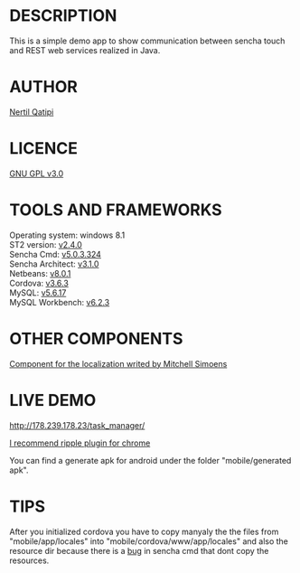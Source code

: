 DESCRIPTION
============
This is a simple demo app to show communication between sencha touch and REST web services realized in Java.

AUTHOR
======    
[Nertil Qatipi](https://www.linkedin.com/in/nertilqatipi)

LICENCE
=======    
[GNU GPL v3.0](http://www.gnu.org/copyleft/gpl.html)    

TOOLS AND FRAMEWORKS
====================

Operating system: windows 8.1    
ST2 version: [v2.4.0](http://www.sencha.com/products/touch/)    
Sencha Cmd: [v5.0.3.324](http://www.sencha.com/products/sencha-cmd/)    
Sencha Architect: [v3.1.0](http://www.sencha.com/products/architect/)    
Netbeans: [v8.0.1](https://netbeans.org/)    
Cordova: [v3.6.3](http://cordova.apache.org/)    
MySQL: [v5.6.17](http://dev.mysql.com/downloads/windows/installer/)    
MySQL Workbench: [v6.2.3](http://www.mysql.it/products/workbench/)    

OTHER COMPONENTS
=================
[Component for the localization writed by Mitchell Simoens](https://github.com/mitchellsimoens/Ux.locale.Manager)    

LIVE DEMO
=========
http://178.239.178.23/task_manager/

[I recommend ripple plugin for chrome](https://chrome.google.com/webstore/detail/ripple-emulator-beta/geelfhphabnejjhdalkjhgipohgpdnoc)     

You can find a generate apk for android under the folder "mobile/generated apk".

TIPS
====

After you initialized cordova you have to copy manyaly the the files from "mobile/app/locales" into "mobile/cordova/www/app/locales" and also the resource dir because there is a [bug](http://www.sencha.com/forum/showthread.php?294230) in sencha cmd that dont copy the resources.
